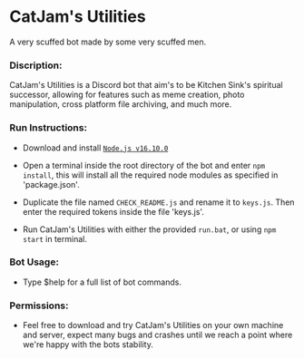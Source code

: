 # CatJam's Utilities

A very scuffed bot made by some very scuffed men.

### Discription:

CatJam's Utilities is a Discord bot that aim's to be Kitchen Sink's spiritual successor, allowing for features such as meme creation, photo manipulation, cross platform file archiving, and much more.

### Run Instructions:

- Download and install [``Node.js v16.10.0``](https://nodejs.org/download/release/v16.10.0/)

- Open a terminal inside the root directory of the bot and enter ``npm install``, this will install all the required node modules as specified in 'package.json'.

- Duplicate the file named ``CHECK_README.js`` and rename it to ``keys.js``. Then enter the required tokens inside the file 'keys.js'.

- Run CatJam's Utilities with either the provided ``run.bat``, or using ``npm start`` in terminal.

### Bot Usage:

- Type $help for a full list of bot commands.

### Permissions:

- Feel free to download and try CatJam's Utilities on your own machine and server, expect many bugs and crashes until we reach a point where we're happy with the bots stability.
